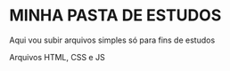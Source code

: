 <h1> MINHA PASTA DE ESTUDOS </h1>

<p>Aqui vou subir arquivos simples só para fins de estudos</p>
<p>Arquivos HTML, CSS e JS</p>
